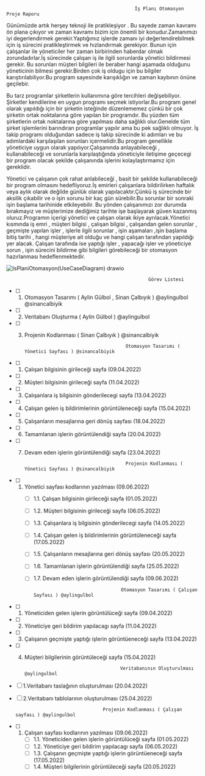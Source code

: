                                                    İş Planı Otomasyon Proje Raporu

Günümüzde artık herşey teknoji ile pratikleşiyor . Bu sayede zaman kavramı ön plana çıkıyor ve zaman kavramı bizim için önemli bir konudur.Zamanımızı iyi degerlendirmek gerekir.Yaptığımız işlerde zamanı iyi değerlendirebilmek için iş sürecini pratikleştirmek ve hızlandırmak gerekiyor. Bunun için çalışanlar ile yöneticiler her zaman birbirinden haberdar olmak zorundadırlar.İş sürecinde çalışan iş ile ilgili sorunlarda yönetici bildirmesi gerekir. Bu sorunları müşteri bilgileri ile beraber hangi aşamada olduğunu yöneticinin bilmesi gerekir.Birden çok iş oldugu için bu bilgiler karıştırılabiliyor.Bu program sayesinde karışıklığın ve zaman kaybının önüne geçilebir.

Bu tarz programlar şirketlerin kullanımına göre tercihleri değişebiliyor. Şirketler kendilerine en uygun programı seçmek istiyorlar.Bu program genel olarak yapıldığı için bir şirketin isteğinde düzenlememez çünkü bir çok şirketin ortak noktalarına göre yapılan bir programdır. Bu yüzden tüm şirketlerin ortak noktalarına göre yapılması daha sağlıklı olur.Genelde tüm şirket işlemlerini barındıran programlar yapılır ama bu pek sağlıklı olmuyor. İş takip programı olduğundan sadece iş takip sürecinde ki adımları ve bu adımlardaki karşılaşılan sorunları içermelidir.Bu program genellikle yöneticiye uygun olarak yapılıyor.Çalışanında anlayabileceği , kullanabileceği ve sorunlarla karşılaştığında yöneticiyle iletişime geçecegi bir program olacak şekilde çalışanında işlerini kolaylaştırmamız için gereklidir.

Yönetici ve çalışanın çok rahat anlabileceği , basit bir şekilde kullanabileceği bir program olmasını hedefliyoruz.İş emirleri çalışanlara bildirilirken haftalık veya aylık olarak değilde günlük olarak yapılacaktır.Çünkü iş sürecinde bir aksilik çıkabilir ve o işin sorunu bir kaç gün sürebilir.Bu sorunlar bir sonraki işin başlama tarihinide etkileyebilir. Bu yönden çalışanımızı zor durumda bırakmayız ve müşterimize dediğimiz tarihte işe başlayarak güven kazanmış oluruz.Programın içerigi yönetici ve çalışan olarak ikiye ayrılacak.Yönetici kısmında iş emri , müşteri bilgisi , çalışan bilgisi , çalışandan gelen sorunlar , geçmişte yapılan işler , işlerle ilgili sorunlar , işin aşamaları ,işin başlama bitiş tarihi , hangi müşteriye ait olduğu ve hangi çalışan tarafından yapıldığı yer alacak. Çalışan tarafında ise yaptığı işler , yapacağı işler ve yöneticiye sorun , işin sürecini bildirme gibi bilgileri görebileceği bir otomasyon hazırlanması hedeflenmektedir.


![IsPlaniOtomasyon(UseCaseDiagram) drawio](https://user-images.githubusercontent.com/101750952/158688799-5d360602-bfbc-41f8-bcc8-ce1993c689af.png)


                                                        Görev Listesi
                                  
- [ ] 1. Otomasyon Tasarımı   ( Aylin Gülbol , Sinan Çalbıyık )  @aylingulbol @sinancalbiyik
- [ ] 2. Veritabanı Oluşturma ( Aylin Gülbol ) @aylingulbol
- [ ] 3. Projenin Kodlanması  ( Sinan Çalbıyık ) @sinancalbiyik
                                   
                                   
                                   
                                              Otomasyon Tasarımı ( Yönetici Sayfası ) @sinancalbiyik
                                           
 - [ ] 1. Çalışan bilgisinin girileceği sayfa (09.04.2022)
 - [ ] 2. Müşteri bilgisinin girileceği sayfa (11.04.2022)
 - [ ] 3. Çalışanlara iş bilgisinin gönderilecegi sayfa (13.04.2022)
 - [ ] 4. Çalışan gelen iş bildirimlerinin görüntüleneceği sayfa (15.04.2022)
 - [ ] 5. Çalışanların mesajlarına geri dönüş sayfası (18.04.2022)
 - [ ] 6. Tamamlanan işlerin görüntülendiği sayfa (20.04.2022)
 - [ ] 7. Devam eden işlerin görüntülendiği sayfa (23.04.2022)
 
 
                                               Projenin Kodlanması ( Yönetici Sayfası ) @sinancalbiyik
                                       
 - [ ] 1. Yönetici sayfası kodlarının yazılması (09.06.2022)
      - [ ] 1.1. Çalışan bilgisinin girileceği sayfa (01.05.2022)
      - [ ] 1.2. Müşteri bilgisinin girileceği sayfa (06.05.2022)
      - [ ] 1.3. Çalışanlara iş bilgisinin gönderilecegi sayfa (14.05.2022)
      - [ ] 1.4. Çalışan gelen iş bildirimlerinin görüntüleneceği sayfa (17.05.2022)
      - [ ] 1.5. Çalışanların mesajlarına geri dönüş sayfası (20.05.2022)
      - [ ] 1.6. Tamamlanan işlerin görüntülendiği sayfa (25.05.2022)
      - [ ] 1.7. Devam eden işlerin görüntülendiği sayfa (09.06.2022) 
    
    
                                            Otomasyon Tasarımı ( Çalışan Sayfası ) @aylingulbol
                                           
 - [ ] 1. Yöneticiden gelen işlerin görüntülüceği sayfa (09.04.2022)
 - [ ] 2. Yöneticiye geri bildirim yapılacagı sayfa (11.04.2022)
 - [ ] 3. Çalışanın geçmişte yaptığı işlerin görüntüeneceği sayfa (13.04.2022)
 - [ ] 4. Müşteri bilgilerinin görüntüleceği sayfa (15.04.2022)
 
                                             Veritabanının Oluşturulması @aylingulbol
 
 - [ ] 1.Veritabanı taslağının oluşturulması (20.04.2022)
 - [ ] 2.Veritabanı tablolarının oluşturulması (25.04.2022)
 
                                       Projenin Kodlanması ( Çalışan sayfası ) @aylingulbol
                                       
 - [ ] 1. Çalışan sayfası kodlarının yazılması (09.06.2022)
      - [ ] 1.1. Yöneticiden gelen işlerin görüntülüceği sayfa (01.05.2022)
      - [ ] 1.2. Yöneticiye geri bildirim yapılacagı sayfa (06.05.2022)
      - [ ] 1.3. Çalışanın geçmişte yaptığı işlerin görüntüeneceği sayfa (17.05.2022)
      - [ ] 1.4. Müşteri bilgilerinin görüntüleceği sayfa (20.05.2022)
